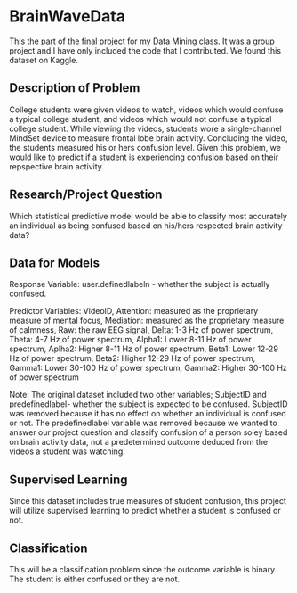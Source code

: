 # BrainWaveData

This the part of the final project for my Data Mining class. It was a group project and I have only included the code that I contributed. We found this dataset on Kaggle.


## Description of Problem

College students were given videos to watch, videos which would confuse a typical college student, and videos which would not confuse a typical college student. While viewing the videos, students wore a single-channel MindSet device to measure frontal lobe brain activity. Concluding the video, the students measured his or hers confusion level. Given this problem, we would like to predict if a student is experiencing confusion based on their repspective brain activity.


## Research/Project Question

Which statistical predictive model would be able to classify most accurately an individual as being confused based on his/hers respected brain activity data?


## Data for Models

Response Variable: 
      user.definedlabeln - whether the subject is actually confused.

Predictor Variables:
      VideoID,
      Attention: measured as the proprietary measure of mental focus,
      Mediation: measured as the proprietary measure of calmness,
      Raw: the raw EEG signal,
      Delta: 1-3 Hz of power spectrum,
      Theta: 4-7 Hz of power spectrum,
      Alpha1: Lower 8-11 Hz of power spectrum,
      Aplha2: Higher 8-11 Hz of power spectrum,
      Beta1: Lower 12-29 Hz of power spectrum,
      Beta2: Higher 12-29 Hz of power spectrum,
      Gamma1: Lower 30-100 Hz of power spectrum,
      Gamma2: Higher 30-100 Hz of power spectrum
 
 
Note: The original dataset included two other variables; SubjectID and predefinedlabel- whether the subject is expected to be confused. SubjectID was removed because it has no effect on whether an individual is confused or not. The predefinedlabel variable was removed because we wanted to answer our project question and classify confusion of a person soley based on brain activity data, not a predetermined outcome deduced from the videos a student was watching.


## Supervised Learning

Since this dataset includes true measures of student confusion, this project will utilize supervised learning to predict whether a student is confused or not.


## Classification

This will be a classification problem since the outcome variable is binary. The student is either confused or they are not.

